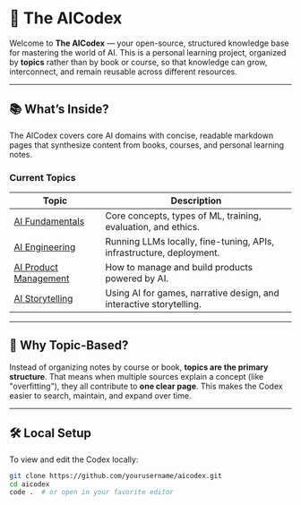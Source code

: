 # 🤖 The AICodex

Welcome to **The AICodex** — your open-source, structured knowledge base for mastering the world of AI. This is a personal learning project, organized by **topics** rather than by book or course, so that knowledge can grow, interconnect, and remain reusable across different resources.

---

## 📚 What’s Inside?

The AICodex covers core AI domains with concise, readable markdown pages that synthesize content from books, courses, and personal learning notes.

### Current Topics

| Topic | Description |
|-------|-------------|
| [AI Fundamentals](docs/topics/ai-fundamentals/README.md) | Core concepts, types of ML, training, evaluation, and ethics. |
| [AI Engineering](docs/topics/ai-engineering/README.md) | Running LLMs locally, fine-tuning, APIs, infrastructure, deployment. |
| [AI Product Management](docs/topics/ai-product-management/README.md) | How to manage and build products powered by AI. |
| [AI Storytelling](docs/topics/ai-storytelling/README.md) | Using AI for games, narrative design, and interactive storytelling. |

---

## 🧠 Why Topic-Based?

Instead of organizing notes by course or book, **topics are the primary structure**. That means when multiple sources explain a concept (like "overfitting"), they all contribute to **one clear page**. This makes the Codex easier to search, maintain, and expand over time.

---

## 🛠️ Local Setup

To view and edit the Codex locally:

```bash
git clone https://github.com/yourusername/aicodex.git
cd aicodex
code .  # or open in your favorite editor
